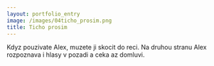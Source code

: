 ```yaml
---
layout: portfolio_entry
image: /images/04ticho_prosim.png
title: Ticho prosim 
---
```

Kdyz pouzivate Alex, muzete ji skocit do reci. Na druhou stranu Alex rozpoznava i hlasy v pozadi a ceka az domluvi.
